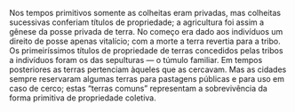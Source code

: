 ﻿Nos tempos primitivos somente as colheitas eram privadas, mas colheitas sucessivas conferiam títulos de propriedade; a agricultura foi assim a gênese da posse privada de terra. No começo era dado aos indivíduos um direito de posse apenas vitalício; com a morte a terra revertia para a tribo. Os primeiríssimos títulos de propriedade de terras concedidos pelas tribos a indivíduos foram os das sepulturas — o túmulo familiar. Em tempos posteriores as terras pertenciam àqueles que as cercavam. Mas as cidades sempre reservaram algumas terras para pastagens públicas e para uso em caso de cerco; estas “terras comuns” representam a sobrevivência da forma primitiva de propriedade coletiva.